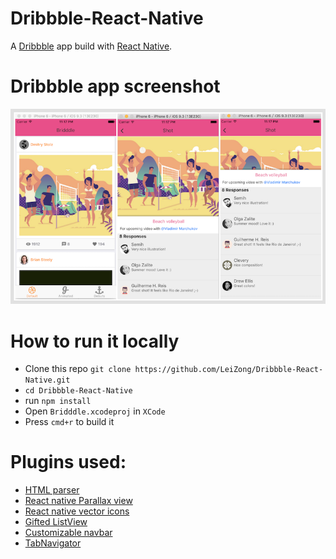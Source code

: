 # Dribbble-React-Native


A [Dribbble](http://dribbble.com) app build with [React Native](https://github.com/facebook/react-native).

# Dribbble app screenshot

![dribbble-screenshot](./Dribbble-All.png)

# How to run it locally

- Clone this repo `git clone https://github.com/LeiZong/Dribbble-React-Native.git`
- `cd Dribbble-React-Native`
- run `npm install`
- Open `Bridddle.xcodeproj` in `XCode`
- Press `cmd+r` to build it

# Plugins used:
- [HTML parser](https://github.com/jsdf/react-native-htmlview)
- [React native Parallax view](https://github.com/lelandrichardson/react-native-parallax-view)
- [React native vector icons](https://github.com/oblador/react-native-vector-icons)
- [Gifted ListView](https://github.com/FaridSafi/react-native-gifted-listview)
- [Customizable navbar](https://github.com/react-native-community/react-native-navbar)
- [TabNavigator](https://github.com/exponentjs/react-native-tab-navigator)
